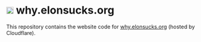 # <img height=19 src="https://raw.githubusercontent.com/elonsucks/elonsucks.org/master/public/favicon-150.png"> why.elonsucks.org

This repository contains the website code for [why.elonsucks.org](https://why.elonsucks.org) (hosted by Cloudflare).
